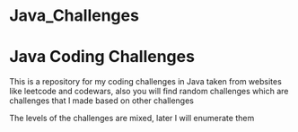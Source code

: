 # Java_Challenges
<h1>Java Coding Challenges</h1>

<p>This is a repository for my coding challenges in Java taken from websites like leetcode and codewars, also you will find random challenges which are  challenges that I made based on other challenges </p>

<p>The levels of the challenges are mixed, later I will enumerate them</p>
